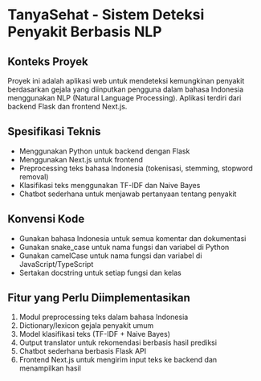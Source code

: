 <!-- Use this file to provide workspace-specific custom instructions to Copilot. For more details, visit https://code.visualstudio.com/docs/copilot/copilot-customization#_use-a-githubcopilotinstructionsmd-file -->

# TanyaSehat - Sistem Deteksi Penyakit Berbasis NLP

## Konteks Proyek
Proyek ini adalah aplikasi web untuk mendeteksi kemungkinan penyakit berdasarkan gejala yang diinputkan pengguna dalam bahasa Indonesia menggunakan NLP (Natural Language Processing). Aplikasi terdiri dari backend Flask dan frontend Next.js.

## Spesifikasi Teknis
- Menggunakan Python untuk backend dengan Flask
- Menggunakan Next.js untuk frontend
- Preprocessing teks bahasa Indonesia (tokenisasi, stemming, stopword removal)
- Klasifikasi teks menggunakan TF-IDF dan Naive Bayes
- Chatbot sederhana untuk menjawab pertanyaan tentang penyakit

## Konvensi Kode
- Gunakan bahasa Indonesia untuk semua komentar dan dokumentasi
- Gunakan snake_case untuk nama fungsi dan variabel di Python
- Gunakan camelCase untuk nama fungsi dan variabel di JavaScript/TypeScript
- Sertakan docstring untuk setiap fungsi dan kelas

## Fitur yang Perlu Diimplementasikan
1. Modul preprocessing teks dalam bahasa Indonesia
2. Dictionary/lexicon gejala penyakit umum
3. Model klasifikasi teks (TF-IDF + Naive Bayes)
4. Output translator untuk rekomendasi berbasis hasil prediksi
5. Chatbot sederhana berbasis Flask API
6. Frontend Next.js untuk mengirim input teks ke backend dan menampilkan hasil
